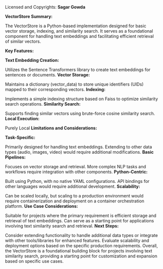 Licensed and Copyrights: **Sagar Gowda**

**VectorStore Summary:**

The VectorStore is a Python-based implementation designed for basic vector storage, indexing, and similarity search. It serves as a foundational component for handling text embeddings and facilitating efficient retrieval of similar vectors.

**Key Features:**

**Text Embedding Creation:**

Utilizes the Sentence Transformers library to create text embeddings for sentences or documents.
**Vector Storage:**

Maintains a dictionary (vector_data) to store unique identifiers (UIDs) mapped to their corresponding vectors.
**Indexing:**

Implements a simple indexing structure based on Faiss to optimize similarity search operations.
**Similarity Search:**

Supports finding similar vectors using brute-force cosine similarity search.
**Local Execution:**

Purely Local
**Limitations and Considerations:**

**Task-Specific:**

Primarily designed for handling text embeddings. Extending to other data types (audio, images, video) would require additional modifications.
**Basic Pipelines:**

Focuses on vector storage and retrieval. More complex NLP tasks and workflows require integration with other components.
**Python-Centric:**

Built using Python, with no native YAML configurations. API bindings for other languages would require additional development.
**Scalability:**

Can be scaled locally, but scaling to a production environment would require containerization and deployment on a container orchestration platform.
**Use Case Considerations:**

Suitable for projects where the primary requirement is efficient storage and retrieval of text embeddings.
Can serve as a starting point for applications involving text similarity search and retrieval.
**Next Steps:**

Consider extending functionality to handle additional data types or integrate with other tools/libraries for enhanced features.
Evaluate scalability and deployment options based on the specific production requirements.
Overall, the VectorStore is a foundational building block for projects involving text similarity search, providing a starting point for customization and expansion based on specific use cases.
